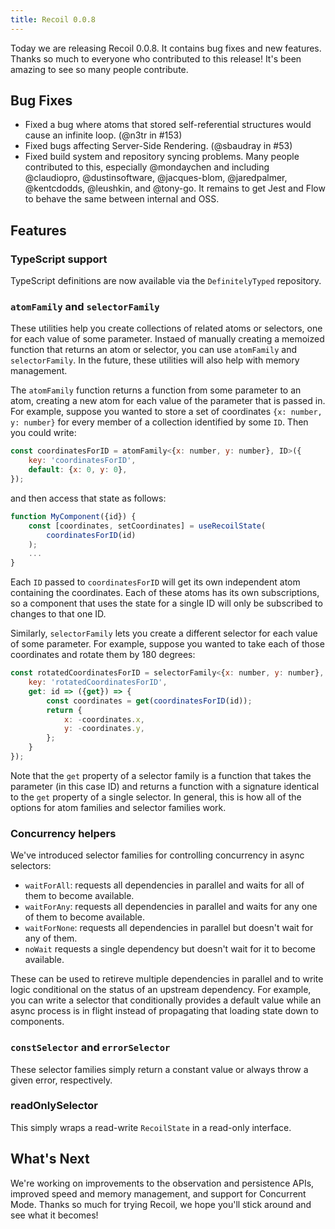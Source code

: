 ```yaml
---
title: Recoil 0.0.8
---
```



Today we are releasing Recoil 0.0.8. It contains bug fixes and new features. Thanks so much to everyone who contributed to this release! It's been amazing to see so many people contribute.

<!--truncate-->

## Bug Fixes

- Fixed a bug where atoms that stored self-referential structures would cause an infinite loop. (@n3tr in #153)
- Fixed bugs affecting Server-Side Rendering. (@sbaudray in #53)
- Fixed build system and repository syncing problems. Many people contributed to this, especially @mondaychen and including
@claudiopro, @dustinsoftware, @jacques-blom, @jaredpalmer, @kentcdodds, @leushkin, and @tony-go. It remains to get Jest and Flow to behave the same between internal and OSS.

## Features

### TypeScript support

TypeScript definitions are now available via the `DefinitelyTyped` repository.

### `atomFamily` and `selectorFamily`

These utilities help you create collections of related atoms or selectors, one for each value of some parameter. Instaed of manually creating a memoized function that returns an atom or selector, you can use `atomFamily` and `selectorFamily`. In the future, these utilities will also help with memory management.

The `atomFamily` function returns a function from some parameter to an atom, creating a new atom for each value of the parameter that is passed in. For example, suppose you wanted to store a set of coordinates `{x: number, y: number}` for every member of a collection identified by some `ID`. Then you could write:

```jsx
const coordinatesForID = atomFamily<{x: number, y: number}, ID>({
    key: 'coordinatesForID',
    default: {x: 0, y: 0},
});
```

and then access that state as follows:

```jsx
function MyComponent({id}) {
    const [coordinates, setCoordinates] = useRecoilState(
        coordinatesForID(id)
    );
    ...
}
```

Each `ID` passed to `coordinatesForID` will get its own independent atom containing the coordinates. Each of these atoms has its own subscriptions, so a component that uses the state for a single ID will only be subscribed to changes to that one ID.

Similarly, `selectorFamily` lets you create a different selector for each value of some parameter. For example, suppose you wanted to take each of those coordinates and rotate them by 180 degrees:

```jsx
const rotatedCoordinatesForID = selectorFamily<{x: number, y: number}, ID>({
    key: 'rotatedCoordinatesForID',
    get: id => ({get}) => {
        const coordinates = get(coordinatesForID(id));
        return {
            x: -coordinates.x,
            y: -coordinates.y,
        };
    }
});
```

Note that the `get` property of a selector family is a function that takes the parameter (in this case ID) and returns a function with a signature identical to the `get` property of a single selector. In general, this is how all of the options for atom families and selector families work.

### Concurrency helpers

We've introduced selector families for controlling concurrency in async selectors:

- `waitForAll`: requests all dependencies in parallel and waits for all of them to become available.
- `waitForAny`: requests all dependencies in parallel and waits for any one of them to become available.
- `waitForNone`: requests all dependencies in parallel but doesn't wait for any of them.
- `noWait` requests a single dependency but doesn't wait for it to become available.

These can be used to retireve multiple dependencies in parallel and to write logic conditional on the status of an upstream dependency. For example, you can write a selector that conditionally provides a default value while an async process is in flight instead of propagating that loading state down to components.

### `constSelector` and `errorSelector`

These selector families simply return a constant value or always throw a given error, respectively.

### readOnlySelector

This simply wraps a read-write `RecoilState` in a read-only interface.

## What's Next

We're working on improvements to the observation and persistence APIs, improved speed and memory management, and support for Concurrent Mode. Thanks so much for trying Recoil, we hope you'll stick around and see what it becomes!
